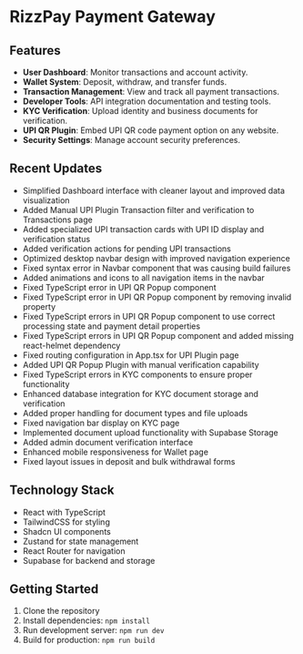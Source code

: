 
# RizzPay Payment Gateway

## Features

- **User Dashboard**: Monitor transactions and account activity.
- **Wallet System**: Deposit, withdraw, and transfer funds.
- **Transaction Management**: View and track all payment transactions.
- **Developer Tools**: API integration documentation and testing tools.
- **KYC Verification**: Upload identity and business documents for verification.
- **UPI QR Plugin**: Embed UPI QR code payment option on any website.
- **Security Settings**: Manage account security preferences.

## Recent Updates

- Simplified Dashboard interface with cleaner layout and improved data visualization
- Added Manual UPI Plugin Transaction filter and verification to Transactions page
- Added specialized UPI transaction cards with UPI ID display and verification status
- Added verification actions for pending UPI transactions
- Optimized desktop navbar design with improved navigation experience
- Fixed syntax error in Navbar component that was causing build failures
- Added animations and icons to all navigation items in the navbar
- Fixed TypeScript error in UPI QR Popup component
- Fixed TypeScript error in UPI QR Popup component by removing invalid property
- Fixed TypeScript errors in UPI QR Popup component to use correct processing state and payment detail properties
- Fixed TypeScript errors in UPI QR Popup component and added missing react-helmet dependency
- Fixed routing configuration in App.tsx for UPI Plugin page
- Added UPI QR Popup Plugin with manual verification capability
- Fixed TypeScript errors in KYC components to ensure proper functionality
- Enhanced database integration for KYC document storage and verification
- Added proper handling for document types and file uploads
- Fixed navigation bar display on KYC page
- Implemented document upload functionality with Supabase Storage
- Added admin document verification interface
- Enhanced mobile responsiveness for Wallet page
- Fixed layout issues in deposit and bulk withdrawal forms

## Technology Stack

- React with TypeScript
- TailwindCSS for styling
- Shadcn UI components
- Zustand for state management
- React Router for navigation
- Supabase for backend and storage

## Getting Started

1. Clone the repository
2. Install dependencies: `npm install`
3. Run development server: `npm run dev`
4. Build for production: `npm run build`
